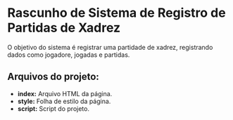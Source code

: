 # Rascunho de Sistema de Registro de Partidas de Xadrez
O objetivo do sistema é registrar uma partidade de xadrez, registrando dados como jogadore, jogadas e partidas.

## Arquivos do projeto:
- **index:** Arquivo HTML da página.
- **style:** Folha de estilo da página.
- **script:** Script do projeto.